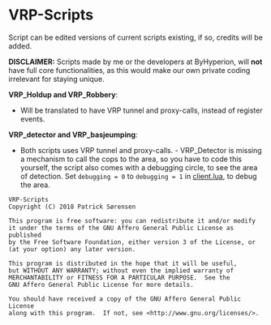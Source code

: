 # VRP-Scripts
Script can be edited versions of current scripts existing, if so, credits will be added.

**DISCLAIMER:** Scripts made by me or the developers at ByHyperion, will **not** have full core functionalities, as this would make our own private coding irrelevant for staying unique.  
  
  
**VRP_Holdup and VRP_Robbery**:
- Will be translated to have VRP tunnel and proxy-calls, instead of register events.  
  
**VRP_detector and VRP_basjeumping**:
- Both scripts uses VRP tunnel and proxy-calls. - VRP_Detector is missing a mechanism to call the cops to the area, so you have to code this yourself, the script also comes with a debugging circle, to see the area of detection. Set `debugging = 0` to  `debugging = 1` in [client.lua](https://github.com/Phasfeldt/VRP-Scripts/blob/master/%5BVRP%5D/vrp_detector/client.lua#L8), to debug the area. 
  
  
 ```
VRP-Scripts
Copyright (C) 2018 Patrick Sørensen

This program is free software: you can redistribute it and/or modify
it under the terms of the GNU Affero General Public License as published
by the Free Software Foundation, either version 3 of the License, or
(at your option) any later version.

This program is distributed in the hope that it will be useful,
but WITHOUT ANY WARRANTY; without even the implied warranty of
MERCHANTABILITY or FITNESS FOR A PARTICULAR PURPOSE.  See the
GNU Affero General Public License for more details.

You should have received a copy of the GNU Affero General Public License
along with this program.  If not, see <http://www.gnu.org/licenses/>.
```
